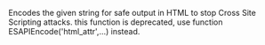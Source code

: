 Encodes the given string for safe output in HTML to stop Cross Site Scripting attacks.
		this function is deprecated, use function ESAPIEncode('html_attr',...) instead.